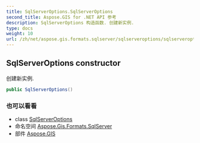 ```yaml
---
title: SqlServerOptions.SqlServerOptions
second_title: Aspose.GIS for .NET API 参考
description: SqlServerOptions 构造函数. 创建新实例.
type: docs
weight: 10
url: /zh/net/aspose.gis.formats.sqlserver/sqlserveroptions/sqlserveroptions/
---
```

## SqlServerOptions constructor

创建新实例.

```csharp
public SqlServerOptions()
```

### 也可以看看

* class [SqlServerOptions](../)
* 命名空间 [Aspose.Gis.Formats.SqlServer](../../sqlserveroptions/)
* 部件 [Aspose.GIS](../../../)


